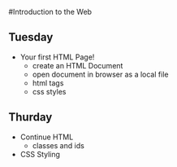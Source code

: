 #Introduction to the Web

## Tuesday
- Your first HTML Page!
  * create an HTML Document
  * open document in browser as a local file
  * html tags 
  * css styles

## Thurday
- Continue HTML
  * classes and ids
- CSS Styling


